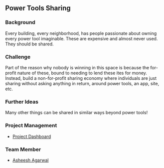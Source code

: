 Power Tools Sharing
-------------------

### Background

Every building, every neighborhood, has people passionate about owning every power tool imaginable. These are expensive and almost never used. They should be shared.

### Challenge

Part of the reason why nobody is winning in this space is because the for-profit nature of these, bound to needing to lend these ites for money. Instead, build a non-for-profit sharing economy where individuals are just sharing without asking anything in return, around power tools, an app, site, etc.

### Further Ideas

Many other things can be shared in similar ways beyond power tools!

### Project Management
* [Project Dashboard](https://waffle.io/asheesh-agarwal/Power-Tools-Sharing)

### Team Member
* [Asheesh Agarwal](../people/asheesh-agarwal.md)
